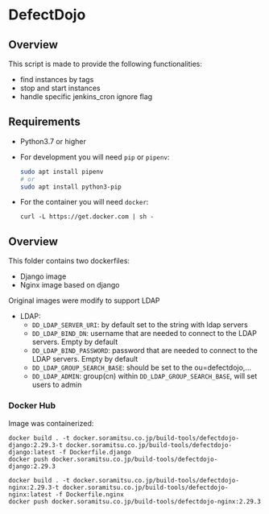 # DefectDojo

## Overview

This script is made to provide the following functionalities:
- find instances by tags
- stop and start instances
- handle specific jenkins_cron ignore flag

## Requirements

- Python3.7 or higher

- For development you will need `pip` or `pipenv`:
  ``` bash
  sudo apt install pipenv
  # or
  sudo apt install python3-pip
  ```
  
- For the container you will need `docker`:
  ```
  curl -L https://get.docker.com | sh -
  ```

## Overview

This folder contains two dockerfiles:
- Django image
- Nginx image based on django

Original images were modify to support LDAP

- LDAP:
  - `DD_LDAP_SERVER_URI`: by default set to the string with ldap servers
  - `DD_LDAP_BIND_DN`: username that are needed to connect to the LDAP servers. Empty by default
  - `DD_LDAP_BIND_PASSWORD`: password that are needed to connect to the LDAP servers. Empty by default
  - `DD_LDAP_GROUP_SEARCH_BASE`: should be set to the ou=defectdojo,...
  - `DD_LDAP_ADMIN`: group(cn) within `DD_LDAP_GROUP_SEARCH_BASE`, will set users to admin

### Docker Hub

Image was containerized:
```
docker build . -t docker.soramitsu.co.jp/build-tools/defectdojo-django:2.29.3-t docker.soramitsu.co.jp/build-tools/defectdojo-django:latest -f Dockerfile.django
docker push docker.soramitsu.co.jp/build-tools/defectdojo-django:2.29.3

docker build . -t docker.soramitsu.co.jp/build-tools/defectdojo-nginx:2.29.3-t docker.soramitsu.co.jp/build-tools/defectdojo-nginx:latest -f Dockerfile.nginx
docker push docker.soramitsu.co.jp/build-tools/defectdojo-nginx:2.29.3
```
